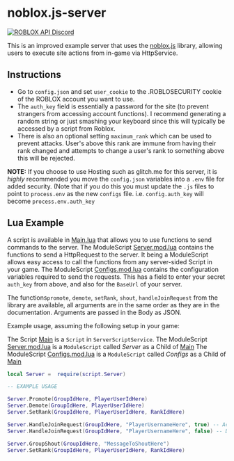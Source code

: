 
# noblox.js-server

  

[![ROBLOX API Discord](https://img.shields.io/badge/discord-roblox%20api%20chat-blue.svg?style=flat-square)](https://discord.gg/EDXNdAT)

  

This is an improved example server that uses the [noblox.js](https://github.com/suufi/noblox.js) library, allowing users to execute site actions from in-game via HttpService.

## Instructions

- Go to `config.json` and set `user_cookie` to the .ROBLOSECURITY cookie of the ROBLOX account you want to use. 
- The `auth_key` field is essentially a password for the site (to prevent strangers from accessing account functions).  I recommend generating a random string or just smashing your keyboard since this will typically be accessed by a script from Roblox.
- There is also an optional setting `maximum_rank` which can be used to prevent attacks. User's above this rank are immune from having their rank changed and attempts to change a user's rank to something above this will be rejected.

**NOTE:** If you choose to use Hosting such as glitch.me for this server, it is *highly* recommended you move the `config.json` variables into a `.env` file for added security.
(Note that if you do this you must update the `.js` files to point to `process.env` as the new `configs` file.
i.e. `config.auth_key` will become `process.env.auth_key`


## Lua Example

A script is available in [Main.lua](./lua/Main.lua) that allows you to use functions to send commands to the server. 
The ModuleScript [Server.mod.lua](./lua/Server.mod.lua) contains the functions to send a HttpRequest to the server. It being a ModuleScript allows easy access to call the functions from any server-sided Script in your game.
The ModuleScript [Configs.mod.lua](./lua/Configs.mod.lua) contains the configuration variables required to send the requests. This has a field to enter your secret `auth_key` from above, and also for the `BaseUrl` of your server.

The functions`promote`, `demote`, `setRank`, `shout`, `handleJoinRequest` from the library are available, all arguments are in the same order as they are in the documentation. Arguments are passed in the Body as JSON.

Example usage, assuming the following setup in your game:

The Script [Main](./lua/Main.lua) is a `Script` in `ServerScriptService`.
The ModuleScript [Server.mod.lua](./lua/Server.mod.lua) is a `ModuleScript` called *Server* as a Child of [Main](./lua/Main.lua)
The ModuleScript [Configs.mod.lua](./lua/Configs.mod.lua) is a `ModuleScript` called *Configs* as a Child of [Main](./lua/Main.lua)


```lua
local Server =  require(script.Server)

-- EXAMPLE USAGE

Server.Promote(GroupIdHere, PlayerUserIdHere)
Server.Demote(GroupIdHere, PlayerUserIdHere)
Server.SetRank(GroupIdHere, PlayerUserIdHere, RankIdHere)

Server.HandleJoinRequest(GroupIdHere, "PlayerUsernameHere", true) -- Accept the request
Server.HandleJoinRequest(GroupIdHere, "PlayerUsernameHere", false) -- Decline the request

Server.GroupShout(GroupIdHere, "MessageToShoutHere")
Server.SetRank(GroupIdHere, PlayerUserIdHere, RankIdHere)
```